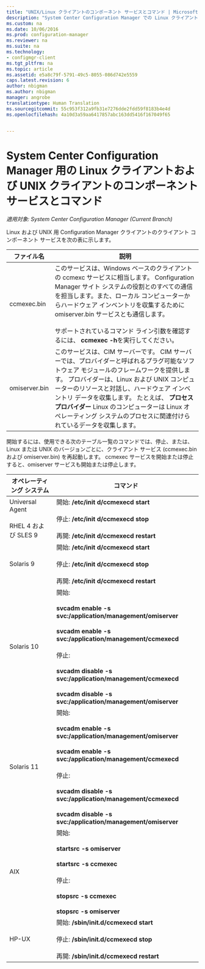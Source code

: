 ```yaml
---
title: "UNIX/Linux クライアントのコンポーネント サービスとコマンド | Microsoft Docs"
description: "System Center Configuration Manager での Linux クライアントおよび UNIX クライアントに対するコンポーネント サービスとコマンドについて説明します。"
ms.custom: na
ms.date: 10/06/2016
ms.prod: configuration-manager
ms.reviewer: na
ms.suite: na
ms.technology:
- configmgr-client
ms.tgt_pltfrm: na
ms.topic: article
ms.assetid: e5a8c79f-5791-49c5-8055-086d742e5559
caps.latest.revision: 6
author: nbigman
ms.author: nbigman
manager: angrobe
translationtype: Human Translation
ms.sourcegitcommit: 55c953f312a9fb31e7276dde2fdd59f8183b4e4d
ms.openlocfilehash: 4a10d3a59aa6417857abc163dd5416f167049f65


---
```

# <a name="linux-and-unix-clients-component-services-and-commands-for-system-center-configuration-manager"></a>System Center Configuration Manager 用の Linux クライアントおよび UNIX クライアントのコンポーネント サービスとコマンド

*適用対象: System Center Configuration Manager (Current Branch)*


 Linux および UNIX 用 Configuration Manager クライアントのクライアント コンポーネント サービスを次の表に示します。  

|ファイル名|説明|  
|---------------|----------------------|  
|ccmexec.bin|このサービスは、Windows ベースのクライアントの ccmexc サービスに相当します。 Configuration Manager サイト システムの役割とのすべての通信を担当します。また、ローカル コンピューターからハードウェア インベントリを収集するために omiserver.bin サービスとも通信します。<br /><br /> サポートされているコマンド ライン引数を確認するには、 **ccmexec -h**を実行してください。|  
|omiserver.bin|このサービスは、CIM サーバーです。 CIM サーバーでは、プロバイダーと呼ばれるプラグ可能なソフトウェア モジュールのフレームワークを提供します。 プロバイダーは、Linux および UNIX コンピューターのリソースと対話し、ハードウェア インベントリ データを収集します。 たとえば、 **プロセス プロバイダー** Linux のコンピューターは Linux オペレーティング システムのプロセスに関連付けられているデータを収集します。|  

 開始するには、使用できる次のテーブル一覧のコマンドでは、停止、または、Linux または UNIX のバージョンごとに、クライアント サービス (ccmexec.bin および omiserver.bin) を再起動します。 ccmexec サービスを開始または停止すると、omiserver サービスも開始または停止します。  

|オペレーティング システム|コマンド|  
|----------------------|--------------|  
|Universal Agent<br /><br /> RHEL 4 および SLES 9|開始: **/etc/init d/ccmexecd start**<br /><br /> 停止: **/etc/init d/ccmexecd stop**<br /><br /> 再開: **/etc/init d/ccmexecd restart**|  
|Solaris 9|開始: **/etc/init d/ccmexecd start**<br /><br /> 停止: **/etc/init d/ccmexecd stop**<br /><br /> 再開: **/etc/init d/ccmexecd restart**|  
|Solaris 10|開始:<br /><br /> **svcadm enable -s svc:/application/management/omiserver**<br /><br /> **svcadm enable -s svc:/application/management/ccmexecd**<br /><br /> 停止:<br /><br /> **svcadm disable -s svc:/application/management/ccmexecd**<br /><br /> **svcadm disable -s svc:/application/management/omiserver**|  
|Solaris 11|開始:<br /><br /> **svcadm enable -s svc:/application/management/omiserver**<br /><br /> **svcadm enable -s svc:/application/management/ccmexecd**<br /><br /> 停止:<br /><br /> **svcadm disable -s svc:/application/management/ccmexecd**<br /><br /> **svcadm disable -s svc:/application/management/omiserver**|  
|AIX|開始:<br /><br /> **startsrc -s omiserver**<br /><br /> **startsrc -s ccmexec**<br /><br /> 停止:<br /><br /> **stopsrc -s ccmexec**<br /><br /> **stopsrc -s omiserver**|  
|HP-UX|開始: **/sbin/init.d/ccmexecd start**<br /><br /> 停止: **/sbin/init.d/ccmexecd stop**<br /><br /> 再開: **/sbin/init.d/ccmexecd restart**|  



<!--HONumber=Dec16_HO3-->


